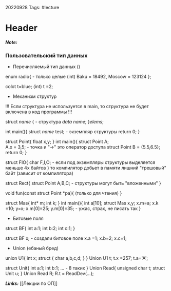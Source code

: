 20220928
Tags: #lecture 
# Header 

***Note:*** 

### __Пользовательский тип данных__

* Перечисляемый тип данных ()

enum radio{          - только целые (int)
Baku = 18492, 
Moscow = 123124
};

colot t=blue;
(int) t =2;

* Механизм структур

!!! Если структура не используется в main, то структура не будет включена в код программы !!!

struct _name_ {           - структура
_data_ _name_;
}_elems_;

int main(){
struct _name_ test;      -  экземпляр структуры
return 0;
}

struct Point{
float x,y;
}
int main(){
struct Point A;    
A.x = 3,5;        - точка и "->"  это оператор доступа
struct Point B = {5.5,6.5};
return 0;
}

struct FIO{
char F,I,O;   - если под экземпляры структуры выделяется меньше 4х байтов 
}      то компилятор добьет в памяти лишний "трешовый" байт (зависит от компилятора)

struct Rect{
struct Point A,B,C;   - структуры могут быть "вложенными"
}

void fun(const struct Point *pa){
(только для чтения)
}

struct Mas{
int* m;
int k;
}
int main(){
int a[10];
struct Mas x,y;
x.m=a;
x.k =10;
y=x;
x.m[0]=25;
y.m[0]=35;    - ужас, страх, не писать так
}

* Битовые поля

struct BF{
int a:1;
int b:2;
int c:1;
}

struct BF x; - создали битовое поле
x.a =1;
x.b=2;
x.c=1;

* Union (ебаный бред)

union U1{
int x;
struct {
   char a,b,c,d;
   }
}
Union U1 t;
t.x =257;
t.a='A';

struct Unit{
int a:1;
int b:1;
... - 8 таких
}
Union Read{
unsigned char t;
struct Unit u;
}
Union Read R;
R.t = ReadDev(...);

***Links:*** [[Лекции по ОП]]

